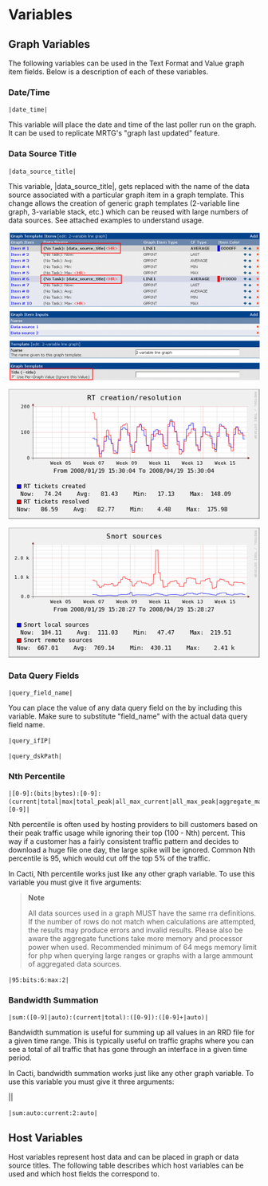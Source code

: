 Variables
=========

Graph Variables
---------------

The following variables can be used in the Text Format and Value graph item fields. Below is a description of each of these variables.

### Date/Time

    |date_time|

This variable will place the date and time of the last poller run on the graph. It can be used to replicate MRTG's "graph last updated" feature.

### Data Source Title

    |data_source_title|

This variable, |data_source_title|, gets replaced with the name of the data source associated with a particular graph item in a graph template. This change allows the creation of generic graph templates (2-variable line graph, 3-variable stack, etc.) which can be reused with large numbers of data sources. See attached examples to understand usage.

![Example of a Graph Template using |data_source_title|](images/data_source_title_template.png)

![Example 1 of a Graph making use of |data_source_title|](images/data_source_title_example1.png)

![Example 2 of a Graph making use of |data_source_title|](images/data_source_title_example2.png)

### Data Query Fields

    |query_field_name|

You can place the value of any data query field on the by including this variable. Make sure to substitute "field_name" with the actual data query field name.

`|query_ifIP|`

`|query_dskPath|`

### Nth Percentile

    |[0-9]:(bits|bytes):[0-9]:(current|total|max|total_peak|all_max_current|all_max_peak|aggregate_max|aggregate_sum|aggregate_current|aggregate):[0-9]|

Nth percentile is often used by hosting providers to bill customers based on their peak traffic usage while ignoring their top (100 - Nth) percent. This way if a customer has a fairly consistent traffic pattern and decides to download a huge file one day, the large spike will be ignored. Common Nth percentile is 95, which would cut off the top 5% of the traffic.

In Cacti, Nth percentile works just like any other graph variable. To use this variable you must give it five arguments:

> **Note**
>
> All data sources used in a graph MUST have the same rra definitions. If the number of rows do not match when calculations are attempted, the results may produce errors and invalid results. Please also be aware the aggregate functions take more memory and processor power when used. Recommended minimum of 64 megs memory limit for php when querying large ranges or graphs with a large ammount of aggregated data sources.

`|95:bits:6:max:2|`

### Bandwidth Summation

    |sum:([0-9]|auto):(current|total):([0-9]):([0-9]+|auto)|

Bandwidth summation is useful for summing up all values in an RRD file for a given time range. This is typically useful on traffic graphs where you can see a total of all traffic that has gone through an interface in a given time period.

In Cacti, bandwidth summation works just like any other graph variable. To use this variable you must give it three arguments:

||

`|sum:auto:current:2:auto|`

Host Variables
--------------

Host variables represent host data and can be placed in graph or data source titles. The following table describes which host variables can be used and which host fields the correspond to.


